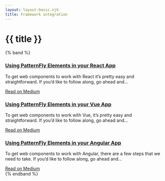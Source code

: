 ```yaml
---
layout: layout-basic.njk
title: Framework integration
---
```


<pfe-band class="header" use-grid>
  <h1 slot="header">{{ title }}</h1>
</pfe-band>

{% band %}
  <div class="pfe-l-grid pfe-m-gutters pfe-m-all-4-col">
    <pfe-card color="lightest" border>
      <h3 slot="header" class="push-bottom">
        <a href="https://medium.com/patternfly-elements/using-patternfly-elements-web-components-in-your-react-app-fe079be262ed">Using
          PatternFly Elements in your React App</a>
      </h3>
      <p>To get web components to work with React it’s pretty easy and straightforward. If you’d like to follow
        along, go ahead and...</p>
      <pfe-cta slot="footer">
        <a href="https://medium.com/patternfly-elements/using-patternfly-elements-web-components-in-your-react-app-fe079be262ed">Read
          on Medium</a>
      </pfe-cta>
    </pfe-card>
    <pfe-card color="lightest" border>
      <h3 slot="header" class="push-bottom">
        <a href="https://medium.com/patternfly-elements/using-patternfly-elements-web-components-in-your-vue-app-340fc9a9d7e5">Using
          PatternFly Elements in your Vue App</a>
      </h3>
      <p>To get web components to work with Vue, it’s pretty easy and straightforward. If you’d like to follow
        along, go ahead and...</p>
      <pfe-cta slot="footer">
        <a href="https://medium.com/patternfly-elements/using-patternfly-elements-web-components-in-your-vue-app-340fc9a9d7e5">Read
          on Medium</a>
      </pfe-cta>
    </pfe-card>
    <pfe-card color="lightest" border>
      <h3 slot="header" class="push-bottom">
        <a href="https://medium.com/patternfly-elements/using-patternfly-elements-web-components-in-your-angular-app-4b18b1c9c363">Using
          PatternFly Elements in your Angular App</a>
      </h3>
      <p>To get web components to work with Angular, there are a few steps that we need to take. If you’d like to
        follow along, go ahead and...</p>
      <pfe-cta slot="footer">
        <a href="https://medium.com/patternfly-elements/using-patternfly-elements-web-components-in-your-angular-app-4b18b1c9c363">Read
          on Medium</a>
      </pfe-cta>
    </pfe-card>
  </div>
{% endband %}
